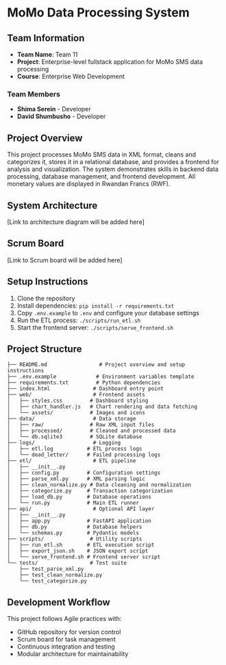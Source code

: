 # MoMo Data Processing System

## Team Information
- **Team Name**: Team 11
- **Project**: Enterprise-level fullstack application for MoMo SMS data processing
- **Course**: Enterprise Web Development

### Team Members
- **Shima Serein** - Developer
- **David Shumbusho** - Developer

## Project Overview
This project processes MoMo SMS data in XML format, cleans and categorizes it, stores it in a relational database, and provides a frontend for analysis and visualization. The system demonstrates skills in backend data processing, database management, and frontend development. All monetary values are displayed in Rwandan Francs (RWF).

## System Architecture
[Link to architecture diagram will be added here]

## Scrum Board
[Link to Scrum board will be added here]

## Setup Instructions
1. Clone the repository
2. Install dependencies: `pip install -r requirements.txt`
3. Copy `.env.example` to `.env` and configure your database settings
4. Run the ETL process: `./scripts/run_etl.sh`
5. Start the frontend server: `./scripts/serve_frontend.sh`

## Project Structure
```
├── README.md                 # Project overview and setup instructions
├── .env.example             # Environment variables template
├── requirements.txt         # Python dependencies
├── index.html              # Dashboard entry point
├── web/                    # Frontend assets
│   ├── styles.css         # Dashboard styling
│   ├── chart_handler.js   # Chart rendering and data fetching
│   └── assets/            # Images and icons
├── data/                   # Data storage
│   ├── raw/               # Raw XML input files
│   ├── processed/         # Cleaned and processed data
│   └── db.sqlite3         # SQLite database
├── logs/                   # Logging
│   ├── etl.log           # ETL process logs
│   └── dead_letter/      # Failed processing logs
├── etl/                    # ETL pipeline
│   ├── __init__.py
│   ├── config.py         # Configuration settings
│   ├── parse_xml.py      # XML parsing logic
│   ├── clean_normalize.py # Data cleaning and normalization
│   ├── categorize.py     # Transaction categorization
│   ├── load_db.py        # Database operations
│   └── run.py            # Main ETL runner
├── api/                    # Optional API layer
│   ├── __init__.py
│   ├── app.py            # FastAPI application
│   ├── db.py             # Database helpers
│   └── schemas.py        # Pydantic models
├── scripts/               # Utility scripts
│   ├── run_etl.sh        # ETL execution script
│   ├── export_json.sh    # JSON export script
│   └── serve_frontend.sh # Frontend server script
└── tests/                 # Test suite
    ├── test_parse_xml.py
    ├── test_clean_normalize.py
    └── test_categorize.py
```

## Development Workflow
This project follows Agile practices with:
- GitHub repository for version control
- Scrum board for task management
- Continuous integration and testing
- Modular architecture for maintainability
